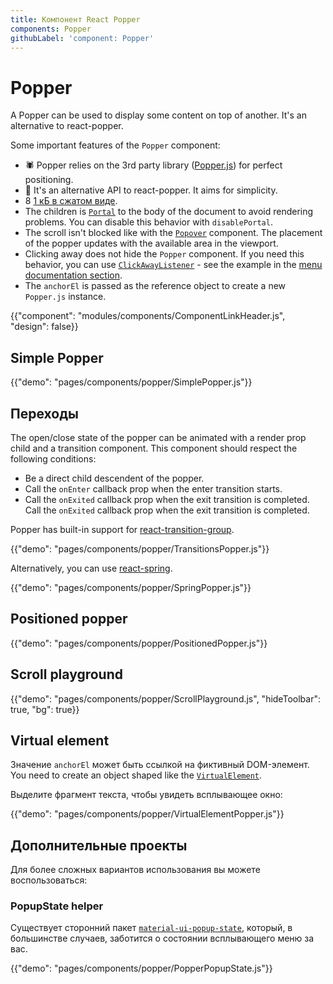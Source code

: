 ```yaml
---
title: Компонент React Popper
components: Popper
githubLabel: 'component: Popper'
---
```


# Popper

<p class="description">A Popper can be used to display some content on top of another. It's an alternative to react-popper.</p>

Some important features of the `Popper` component:

- 🕷 Popper relies on the 3rd party library ([Popper.js](https://github.com/popperjs/popper-core)) for perfect positioning.
- 💄 It's an alternative API to react-popper. It aims for simplicity.
- 8 [1 кБ в сжатом виде](/size-snapshot).
- The children is [`Portal`](/components/portal/) to the body of the document to avoid rendering problems. You can disable this behavior with `disablePortal`.
- The scroll isn't blocked like with the [`Popover`](/components/popover/) component. The placement of the popper updates with the available area in the viewport.
- Clicking away does not hide the `Popper` component. If you need this behavior, you can use [`ClickAwayListener`](/components/click-away-listener/) - see the example in the [menu documentation section](/components/menus/#menulist-composition).
- The `anchorEl` is passed as the reference object to create a new `Popper.js` instance.

{{"component": "modules/components/ComponentLinkHeader.js", "design": false}}

## Simple Popper

{{"demo": "pages/components/popper/SimplePopper.js"}}

## Переходы

The open/close state of the popper can be animated with a render prop child and a transition component. This component should respect the following conditions:

- Be a direct child descendent of the popper.
- Call the `onEnter` callback prop when the enter transition starts.
- Call the `onExited` callback prop when the exit transition is completed. Call the `onExited` callback prop when the exit transition is completed.

Popper has built-in support for [react-transition-group](https://github.com/reactjs/react-transition-group).

{{"demo": "pages/components/popper/TransitionsPopper.js"}}

Alternatively, you can use [react-spring](https://github.com/react-spring/react-spring).

{{"demo": "pages/components/popper/SpringPopper.js"}}

## Positioned popper

{{"demo": "pages/components/popper/PositionedPopper.js"}}

## Scroll playground

{{"demo": "pages/components/popper/ScrollPlayground.js", "hideToolbar": true, "bg": true}}

## Virtual element

Значение `anchorEl` может быть ссылкой на фиктивный DOM-элемент. You need to create an object shaped like the [`VirtualElement`](https://popper.js.org/docs/v2/virtual-elements/).

Выделите фрагмент текста, чтобы увидеть всплывающее окно:

{{"demo": "pages/components/popper/VirtualElementPopper.js"}}

## Дополнительные проекты

Для более сложных вариантов использования вы можете воспользоваться:

### PopupState helper

Существует сторонний пакет [`material-ui-popup-state`](https://github.com/jcoreio/material-ui-popup-state), который, в большинстве случаев, заботится о состоянии всплывающего меню за вас.

{{"demo": "pages/components/popper/PopperPopupState.js"}}
